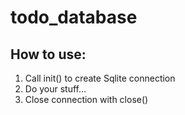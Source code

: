 # todo_database
 
## How to use:
1. Call init() to create Sqlite connection
2. Do your stuff...
3. Close connection with close()
